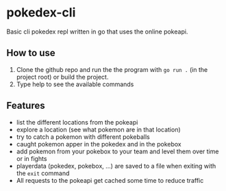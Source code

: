 # pokedex-cli
Basic cli pokedex repl written in go that uses the online pokeapi.

## How to use
1. Clone the github repo and run the the program with `go run .` (in the project root) or build the project.
2. Type help to see the available commands

## Features
- list the different locations from the pokeapi
- explore a location (see what pokemon are in that location)
- try to catch a pokemon with different pokeballs
- caught pokemon apper in the pokedex and in the pokebox
- add pokemon from your pokebox to your team and level them over time or in fights
- playerdata (pokedex, pokebox, ...) are saved to a file when exiting with the `exit` command
- All requests to the pokeapi get cached some time to reduce traffic
